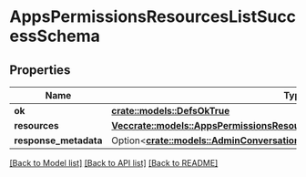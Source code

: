 # AppsPermissionsResourcesListSuccessSchema

## Properties

Name | Type | Description | Notes
------------ | ------------- | ------------- | -------------
**ok** | [**crate::models::DefsOkTrue**](defs_ok_true.md) |  | 
**resources** | [**Vec<crate::models::AppsPermissionsResourcesListSuccessSchemaResources>**](apps_permissions_resources_list_success_schema_resources.md) |  | 
**response_metadata** | Option<[**crate::models::AdminConversationsGetTeamsSchemaResponseMetadata**](admin_conversations_getTeams_schema_response_metadata.md)> |  | [optional]

[[Back to Model list]](../README.md#documentation-for-models) [[Back to API list]](../README.md#documentation-for-api-endpoints) [[Back to README]](../README.md)


